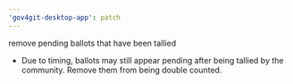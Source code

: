 ```yaml
---
'gov4git-desktop-app': patch
---
```


remove pending ballots that have been tallied

- Due to timing, ballots may still appear pending after
  being tallied by the community. Remove them from being double
  counted.
